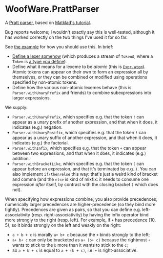 # WoofWare.PrattParser

A [Pratt parser](https://langdev.stackexchange.com/q/3254/1025), based on [Matklad's tutorial](https://matklad.github.io/2020/04/13/simple-but-powerful-pratt-parsing.html).

Bug reports welcome; I wouldn't exactly say this is well-tested, although it has worked correctly on the two things I've used it for so far.

See [the example](PrattParser.Example/) for how you should use this.
In brief:

* [Define a lexer somehow](PrattParser.Example/Lexer.fs) (which produces a stream of `Token`s, where a `Token` is [a type you define](PrattParser.Example/Domain.fs)).
* Define what it means for a lexeme to be *atomic* (this is [`Expr.atom`](PrattParser.Example/Example.fs)). Atomic tokens can appear on their own to form an expression all by themselves, or they can be combined or modified using operations specified by non-atomic tokens.
* Define how the various non-atomic lexemes behave (this is `Parser.withUnaryPrefix` and friends) to combine subexpressions into larger expressions.

We supply:

* `Parser.withUnaryPrefix`, which specifies e.g. that the token `!` can appear as a unary prefix of another expression, and that when it does, it indicates (e.g.) negation.
* `Parser.withUnaryPostfix`, which specifies e.g. that the token `!` can appear as a unary suffix of another expression, and that when it does, it indicates (e.g.) the factorial.
* `Parser.withInfix`, which specifies e.g. that the token `+` can appear between two expressions, and that when it does, it indicates (e.g.) addition.
* `Parser.withBracketLike`, which specifies e.g. that the token `(` can appear before an expression, and that it's terminated by e.g. `)`. You can also implement `if/then/else` this way: that's just a weird kind of bracket and comma (and the `else` is kind of mixfix: it needs to consume one expression *after* itself, by contrast with the closing bracket `)` which does not).

When specifying how expressions combine, you also provide precedences; numerically larger precedences are higher-precedence (so they bind more tightly).
Precedences are given as pairs, so that you can define e.g. left-associativity (resp. right-associativity) by having the infix operator bind more strongly to the right (resp. left).
For example, if `+` has precedence (10, 5), so it binds strongly on the left and weakly on the right:

* `a + b + c` is morally `a+ b+ c` because the `+` binds strongly to the left;
* `a+ b+ c` can only be bracketed as `a+ (b+ c)` because the rightmost `+` wants to stick to the `b` more than it wants to stick to the `c`;
* so `a + b + c` is equal to `a + (b + c)`, i.e. `+` is right-associative.
